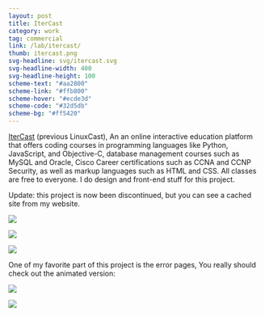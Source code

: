 ```yaml
---
layout: post
title: IterCast
category: work
tag: commercial
link: /lab/itercast/
thumb: itercast.png
svg-headline: svg/itercast.svg
svg-headline-width: 400
svg-headline-height: 100
scheme-text: "#aa2800"
scheme-link: "#ffb800"
scheme-hover: "#ecde3d"
scheme-code: "#32d5db"
scheme-bg: "#ff5420"
---
```


<p><a href="http://itercast.com/">IterCast</a> (previous LinuxCast), An an online interactive education platform that offers coding courses in programming languages like Python, JavaScript, and Objective-C, database management courses such as MySQL and Oracle, Cisco Career certifications such as CCNA and CCNP Security, as well as markup languages such as HTML and CSS. All classes are free to everyone. I do design and front-end stuff for this project.</p>

<p>Update: this project is now been discontinued, but you can see a cached site from my website.</p>

<p><img src="{{ site.data.var.file }}/itercast-banners-2.png"></p>

<p><img src="{{ site.data.var.file }}/itercast-icons-2.png"></p>

<p class="browser"><img src="{{ site.data.var.file }}/itercast-01.png"></p>

<p>One of my favorite part of this project is the error pages, You really should check out the animated version:</p>

<p class="browser"><a href="http://itercast.com/404"><img src="{{ site.data.var.file }}/itercast-02.jpg"></a></p>

<p class="browser"><a href="http://itercast.com/500"><img src="{{ site.data.var.file }}/itercast-03.jpg"></a></p>
